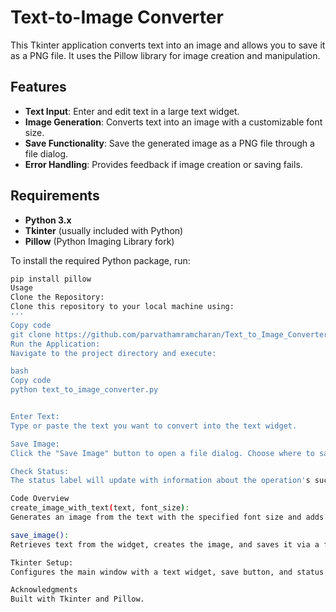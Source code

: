 # Text-to-Image Converter

This Tkinter application converts text into an image and allows you to save it as a PNG file. It uses the Pillow library for image creation and manipulation.

## Features

- **Text Input**: Enter and edit text in a large text widget.
- **Image Generation**: Converts text into an image with a customizable font size.
- **Save Functionality**: Save the generated image as a PNG file through a file dialog.
- **Error Handling**: Provides feedback if image creation or saving fails.

## Requirements

- **Python 3.x**
- **Tkinter** (usually included with Python)
- **Pillow** (Python Imaging Library fork)

To install the required Python package, run:

```bash
pip install pillow
Usage
Clone the Repository:
Clone this repository to your local machine using:
'''
Copy code
git clone https://github.com/parvathamramcharan/Text_to_Image_Converter
Run the Application:
Navigate to the project directory and execute:

bash
Copy code
python text_to_image_converter.py


Enter Text:
Type or paste the text you want to convert into the text widget.

Save Image:
Click the "Save Image" button to open a file dialog. Choose where to save the PNG image.

Check Status:
The status label will update with information about the operation's success or failure.

Code Overview
create_image_with_text(text, font_size):
Generates an image from the text with the specified font size and adds padding.

save_image():
Retrieves text from the widget, creates the image, and saves it via a file dialog.

Tkinter Setup:
Configures the main window with a text widget, save button, and status label.

Acknowledgments
Built with Tkinter and Pillow.


